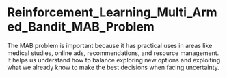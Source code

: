 # Reinforcement_Learning_Multi_Armed_Bandit_MAB_Problem
The MAB problem is important because it has practical uses in areas like medical studies, online ads, recommendations, and resource management. It helps us understand how to balance exploring new options and exploiting what we already know to make the best decisions when facing uncertainty.
